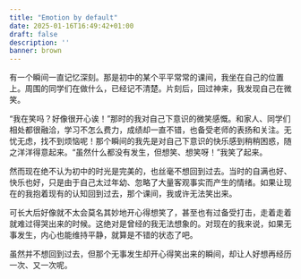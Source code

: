 ```yaml
---
title: "Emotion by default"
date: 2025-01-16T16:49:42+01:00
draft: false
description: ''
banner: brown
---
```

有一个瞬间一直记忆深刻。那是初中的某个平平常常的课间，我坐在自己的位置上。周围的同学们在做什么，已经记不清楚。片刻后，回过神来，我发现自己在微笑。

“我在笑吗？好像很开心诶！”那时的我对自己下意识的微笑感慨。和家人、同学们相处都很融洽，学习不怎么费力，成绩却一直不错，也备受老师的表扬和关注。无忧无虑，找不到烦恼呢！那个瞬间的我先是对自己下意识的快乐感到稍稍困惑，随之洋洋得意起来。“虽然什么都没有发生，但想笑、想笑呀！”我笑了起来。

然而现在绝不认为初中的时光是完美的，也丝毫不想回到过去。当时的自满也好、快乐也好，只是由于自己太过年幼、忽略了大量客观事实而产生的情绪。如果让现在的我抱着现有的认知回到过去，那个课间，我或许无法笑出来。

可长大后好像就不太会莫名其妙地开心得想笑了，甚至也有过备受打击，走着走着就难过得哭出来的时候。这绝对是曾经的我无法想象的。对现在的我来说，如果无事发生，内心也能维持平静，就算是不错的状态了吧。

虽然并不想回到过去，但那个无事发生却开心得笑出来的瞬间，却让人好想再经历一次、又一次呢。